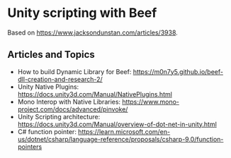 # Unity scripting with Beef
Based on https://www.jacksondunstan.com/articles/3938.

## Articles and Topics
- How to build Dynamic Library for Beef: https://m0n7y5.github.io/beef-dll-creation-and-research-2/
- Unity Native Plugins: https://docs.unity3d.com/Manual/NativePlugins.html
- Mono Interop with Native Libraries: https://www.mono-project.com/docs/advanced/pinvoke/
- Unity Scripting architecture: https://docs.unity3d.com/Manual/overview-of-dot-net-in-unity.html
- C# function pointer: https://learn.microsoft.com/en-us/dotnet/csharp/language-reference/proposals/csharp-9.0/function-pointers